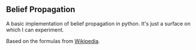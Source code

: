 Belief Propagation
---
A basic implementation of belief propagation in python.
It's just a surface on which I can experiment.

Based on the formulas from [Wikipedia](https://en.wikipedia.org/wiki/Belief_propagation).